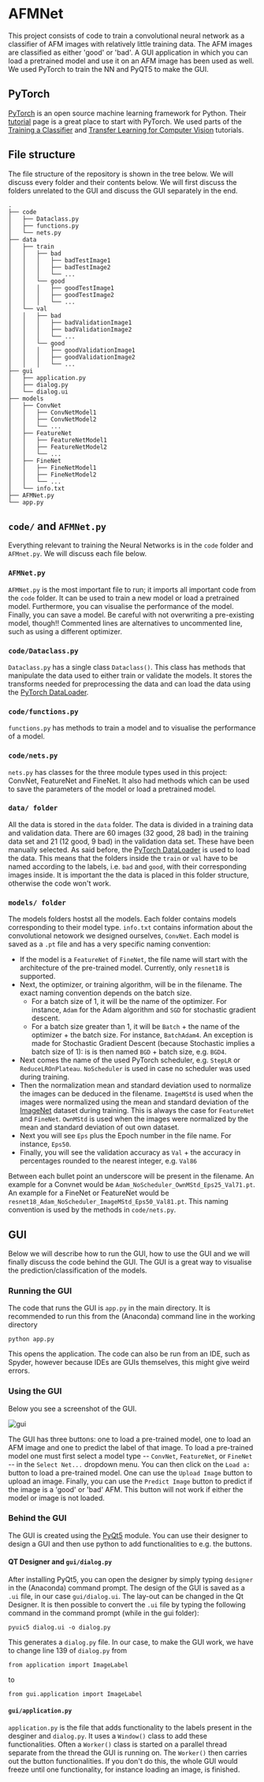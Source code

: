 # AFMNet
This project consists of code to train a convolutional neural network as a classifier of AFM images with relatively little training data. The AFM images are classified as either 'good' or 'bad'. A GUI application in which you can load a pretrained model and use it on an AFM image has been used as well. We used PyTorch to train the NN and PyQT5 to make the GUI.

## PyTorch
[PyTorch] is an open source machine learning framework for Python. Their [tutorial] page is a great place to start with PyTorch. We used parts of the [Training a Classifier] and [Transfer Learning for Computer Vision] tutorials.

## File structure
The file structure of the repository is shown in the tree below. We will discuss every folder and their contents below. We will first discuss the folders unrelated to the GUI and discuss the GUI separately in the end.

    .
    ├── code
    │   ├── Dataclass.py
    │   ├── functions.py
    │   └── nets.py
    ├── data
    │   ├── train
    │   │   ├── bad
    │   │   │   ├── badTestImage1
    │   │   │   ├── badTestImage2
    │   │   │   └── ...
    │   │   └── good
    │   │   │   ├── goodTestImage1
    │   │   │   ├── goodTestImage2
    │   │   │   └── ...
    │   └── val
    │   │   ├── bad
    │   │   │   ├── badValidationImage1
    │   │   │   ├── badValidationImage2
    │   │   │   └── ...
    │   │   └── good
    │   │   │   ├── goodValidationImage1
    │   │   │   ├── goodValidationImage2
    │   │   │   └── ...
    ├── gui
    │   ├── application.py
    │   ├── dialog.py
    │   └── dialog.ui
    ├── models
    │   ├── ConvNet
    │   │   ├── ConvNetModel1
    │   │   ├── ConvNetModel2
    │   │   └── ...
    │   ├── FeatureNet
    │   │   ├── FeatureNetModel1
    │   │   ├── FeatureNetModel2
    │   │   └── ...
    │   ├── FineNet
    │   │   ├── FineNetModel1
    │   │   ├── FineNetModel2
    │   │   └── ...
    │   └── info.txt
    ├── AFMNet.py
    └── app.py
    
## `code/` and `AFMNet.py`
Everything relevant to training the Neural Networks is in the `code` folder and `AFMnet.py`. We will discuss each file below.

### `AFMNet.py`
`AFMNet.py` is the most important file to run; it imports all important code from the `code` folder. It can be used to train a new model or load a pretrained model. Furthermore, you can visualise the performance of the model. Finally, you can save a model. Be careful with not overwriting a pre-existing model, though!! Commented lines are alternatives to uncommented line, such as using a different optimizer.

### `code/Dataclass.py`
`Dataclass.py` has a single class `Dataclass()`. This class has methods that manipulate the data used to either train or validate the models. It stores the transforms needed for preprocessing the data and can load the data using the [PyTorch DataLoader].

### `code/functions.py`
`functions.py` has methods to train a model and to visualise the performance of a model.

### `code/nets.py`
`nets.py` has classes for the three module types used in this project: ConvNet, FeatureNet and FineNet. It also had methods which can be used to save the parameters of the model or load a pretrained model.

### `data/ folder`
All the data is stored in the `data` folder. The data is divided in a training data and validation data. There are 60 images (32 good, 28 bad) in the training data set and 21 (12 good, 9 bad) in the validation data set. These have been manually selected. As said before, the [PyTorch DataLoader] is used to load the data. This means that the folders inside the `train` or `val` have to be named according to the labels, i.e. `bad` and `good`, with their corresponding images inside. It is important the the data is placed in this folder structure, otherwise the code won't work.

### `models/ folder`
The models folders hostst all the models. Each folder contains models corresponding to their model type. `info.txt` contains information about the convolutional netowork we designed ourselves, `ConvNet`. Each model is saved as a `.pt` file and has a very specific naming convention:

* If the model is a `FeatureNet` of `FineNet`, the file name will start with the architecture of the pre-trained model. Currently, only `resnet18` is supported.
* Next, the optimizer, or training algorithm, will be in the filename. The exact naming convention depends on the batch size.
    * For a batch size of 1, it will be the name of the optimizer. For instance, `Adam` for the Adam algorithm and `SGD` for stochastic gradient descent.
    * For a batch size greater than 1, it will be `Batch` + the name of the optimizer + the batch size. For instance, `BatchAdam4`. An exception is made for Stochastic Gradient Descent (because Stochastic implies a batch size of 1): is is then named `BGD` + batch size, e.g. `BGD4`.
* Next comes the name of the used PyTorch scheduler, e.g. `StepLR` or `ReduceLROnPlateau`. `NoScheduler` is used in case no scheduler was used during training.
* Then the normalization mean and standard deviation used to normalize the images can be deduced in the filename. `ImageMStd` is used when the images were normalized using the mean and standard deviation of the [ImageNet] dataset during training. This is always the case for `FeatureNet` and `FineNet`. `OwnMStd` is used when the images were normalized by the mean and standard deviation of out own dataset.
* Next you will see `Eps` plus the Epoch number in the file name. For instance, `Eps50`.
* Finally, you will see the validation accuracy as `Val` + the accuracy in percentages rounded to the nearest integer, e.g. `Val86`

Between each bullet point an underscore will be present in the filename. An example for a Convnet would be `Adam_NoScheduler_OwnMStd_Eps25_Val71.pt`. An example for a FineNet or FeatureNet would be `resnet18_Adam_NoScheduler_ImageMStd_Eps50_Val81.pt`. This naming convention is used by the methods in `code/nets.py`.

## GUI
Below we will describe how to run the GUI, how to use the GUI and we will finally discuss the code behind the GUI. The GUI is a great way to visualise the prediction/classification of the models.

### Running the GUI
The code that runs the GUI is `app.py` in the main directory. It is recommended to run this from the (Anaconda) command line in the working directory

```
python app.py
```

This opens the application. The code can also be run from an IDE, such as Spyder, however because IDEs are GUIs themselves, this might give weird errors.

### Using the GUI
Below you see a screenshot of the GUI.

![gui]

The GUI has three buttons: one to load a pre-trained model, one to load an AFM image and one to predict the label of that image. To load a pre-trained model one must first select a model type -- `ConvNet`, `FeatureNet`, or `FineNet` -- in the `Select Net...` dropdown menu. You can then click on the `Load a:` button to load a pre-trained model. One can use the `Upload Image` button to upload an image. Finally, you can use the `Predict Image` button to predict if the image is a 'good' or 'bad' AFM. This button will not work if either the model or image is not loaded.

### Behind the GUI
The GUI is created using the [PyQt5] module. You can use their designer to design a GUI and then use python to add functionalities to e.g. the buttons.

#### QT Designer and `gui/dialog.py`
After installing PyQt5, you can open the designer by simply typing `designer` in the (Anaconda) command prompt. The design of the GUI is saved as a `.ui` file, in our case `gui/dialog.ui`. The lay-out can be changed in the Qt Designer. It is then possible to convert the `.ui` file by typing the following command in the command prompt (while in the gui folder):

```
pyuic5 dialog.ui -o dialog.py
```

This generates a `dialog.py` file. In our case, to make the GUI work, we have to change line 139 of `dialog.py` from

```
from application import ImageLabel
```
to
```
from gui.application import ImageLabel
```

#### `gui/application.py`
`application.py` is the file that adds functionality to the labels present in the desginer and `dialog.py`. It uses a `Window()` class to add these functionalities. Often a `Worker()` class is started on a parallel thread separate from the thread the GUI is running on. The `Worker()` then carries out the button functionalities. If you don't do this, the whole GUI would freeze until one functionality, for instance loading an image, is finished.

[PyTorch]: https://pytorch.org/
[tutorial]: https://pytorch.org/tutorials
[Training a Classifier]: https://pytorch.org/tutorials/beginner/blitz/cifar10_tutorial.html#sphx-glr-beginner-blitz-cifar10-tutorial-py
[Transfer Learning for Computer Vision]: https://pytorch.org/tutorials/beginner/transfer_learning_tutorial.html
[PyTorch DataLoader]: https://pytorch.org/docs/stable/data.html#torch.utils.data.DataLoader
[ImageNet]: http://www.image-net.org/
[PyQt5]: https://www.riverbankcomputing.com/static/Docs/PyQt5/
[gui]: gui/gui.png

